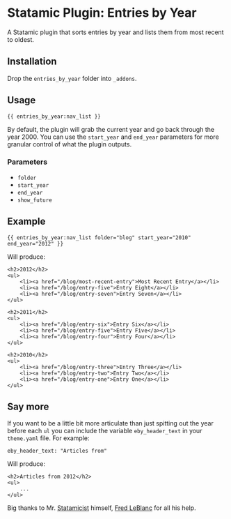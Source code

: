 # Statamic Plugin: Entries by Year

A Statamic plugin that sorts entries by year and lists them from most recent to oldest.

## Installation

Drop the `entries_by_year` folder into `_addons`.

## Usage
	
	{{ entries_by_year:nav_list }}
	
By default, the plugin will grab the current year and go back through the year 2000. You can use the `start_year` and `end_year` parameters for more granular control of what the plugin outputs. 


### Parameters
- `folder`
- `start_year`
- `end_year`
- `show_future`

## Example

	{{ entries_by_year:nav_list folder="blog" start_year="2010" end_year="2012" }}
	
Will produce:
	
	<h2>2012</h2>
	<ul>
		<li><a href="/blog/most-recent-entry">Most Recent Entry</a></li>
		<li><a href="/blog/entry-five">Entry Eight</a></li>
		<li><a href="/blog/entry-seven">Entry Seven</a></li>
	</ul>
	
	<h2>2011</h2>
	<ul>
		<li><a href="/blog/entry-six">Entry Six</a></li>
		<li><a href="/blog/entry-five">Entry Five</a></li>
		<li><a href="/blog/entry-four">Entry Four</a></li>
	</ul>
	
	<h2>2010</h2>
	<ul>
		<li><a href="/blog/entry-three">Entry Three</a></li>
		<li><a href="/blog/entry-two">Entry Two</a></li>
		<li><a href="/blog/entry-one">Entry One</a></li>
	</ul>
	
## Say more

If you want to be a little bit more articulate than just spitting out the year before each `ul` you can include the variable `eby_header_text` in your `theme.yaml` file. For example: 
	
	eby_header_text: "Articles from"
	
Will produce:

	<h2>Articles from 2012</h2>
	<ul>
		...
	</ul>
	
Big thanks to Mr. [Statamicist](http://statamicist.com) himself, [Fred LeBlanc](http://fredhq.com) for all his help.



